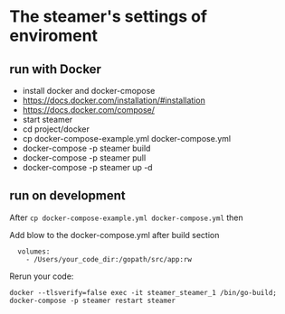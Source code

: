 # The steamer's settings of enviroment

## run with Docker

* install docker and docker-cmopose
 * https://docs.docker.com/installation/#installation
 * https://docs.docker.com/compose/
* start steamer
 * cd project/docker
 * cp docker-compose-example.yml docker-compose.yml
 * docker-compose -p steamer build
 * docker-compose -p steamer pull 
 * docker-compose -p steamer up -d 

## run on development

After `cp docker-compose-example.yml docker-compose.yml` then

Add blow to the docker-compose.yml after build section

```
  volumes:
    - /Users/your_code_dir:/gopath/src/app:rw
```

Rerun your code: 

`docker --tlsverify=false exec -it steamer_steamer_1 /bin/go-build; docker-compose -p steamer restart steamer`
